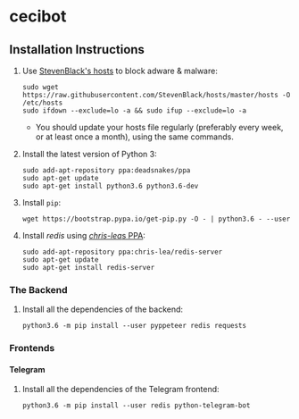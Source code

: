 # cecibot

## Installation Instructions
1. Use [StevenBlack's hosts](https://github.com/StevenBlack/hosts) to block
   adware & malware:

       sudo wget https://raw.githubusercontent.com/StevenBlack/hosts/master/hosts -O /etc/hosts
       sudo ifdown --exclude=lo -a && sudo ifup --exclude=lo -a

   * You should update your hosts file regularly (preferably every week, or at
     least once a month), using the same commands.

2. Install the latest version of Python 3:

       sudo add-apt-repository ppa:deadsnakes/ppa
       sudo apt-get update
       sudo apt-get install python3.6 python3.6-dev

3. Install `pip`:

       wget https://bootstrap.pypa.io/get-pip.py -O - | python3.6 - --user

4. Install *redis* using [*chris-lea*s PPA](https://launchpad.net/~chris-lea/+archive/ubuntu/redis-server):

       sudo add-apt-repository ppa:chris-lea/redis-server
       sudo apt-get update
       sudo apt-get install redis-server

### The Backend
1. Install all the dependencies of the backend:

       python3.6 -m pip install --user pyppeteer redis requests


### Frontends

#### Telegram
1. Install all the dependencies of the Telegram frontend:

       python3.6 -m pip install --user redis python-telegram-bot
